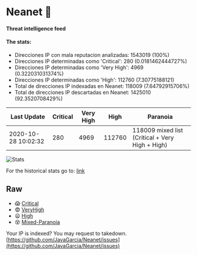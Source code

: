 # Neanet :hocho:
#### Threat intelligence feed
#### The stats:

- Direcciones IP con mala reputacion analizadas: 1543019 (100%)
- Direcciones IP determinadas como 'Critical':  280 (0.0181462444727%)
- Direcciones IP determinadas como 'Very High':  4969 (0.322031031374%)
- Direcciones IP determinadas como 'High':  112760 (7.30775188121)
- Total de direcciones IP indexadas en Neanet:  118009 (7.64792915706%)
- Total de direcciones IP descartadas en Neanet:  1425010 (92.3520708429%)

| Last Update | Critical | Very High | High | Paranoia |
| --- | --- | --- | --- | --- |
| 2020-10-28 10:02:32 | 280 | 4969 | 112760 | 118009 mixed list (Critical + Very High + High)|

![Stats](https://docs.google.com/spreadsheets/d/e/2PACX-1vSnaNMIXVabIpDJjufMlzH7poXnshF3mgd8Is1g9ytUEzVsP5my4Trn8f-xkoLLQ38xpL3HtmUexLo6/pubchart?oid=501124687&format=image)

For the historical stats go to: [link](/stats.csv)
## Raw
- :scream: [Critical](https://raw.githubusercontent.com/JavaGarcia/Neanet/master/blacklists/neanet_critical.txt)
- :fearful: [VeryHigh](https://raw.githubusercontent.com/JavaGarcia/Neanet/master/blacklists/neanet_veryHigh.txtt)
- :frowning: [High](https://raw.githubusercontent.com/JavaGarcia/Neanet/master/blacklists/neanet_high.txt)
- :dizzy_face: [Mixed-Paranoia](https://raw.githubusercontent.com/JavaGarcia/Neanet/master/blacklists/neanet_all.txt)


Your IP is indexed? You may request to takedown. [https://github.com/JavaGarcia/Neanet/issues](https://github.com/JavaGarcia/Neanet/issues)
































































































































































































































































































































































































































































































































































































































































































































































































































































































































































































































































































































































































































































































































































































































































































































































































































































































































































































